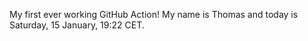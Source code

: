 My first ever working GitHub Action!
My name is Thomas and today is Saturday, 15 January, 19:22 CET. 
